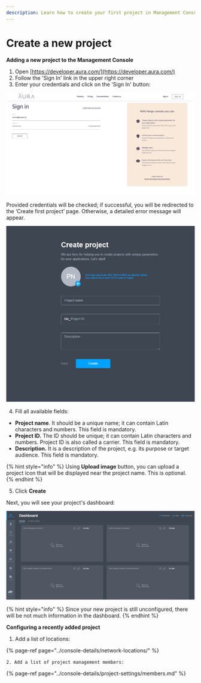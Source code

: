 ```yaml
---
description: Learn how to create your first project in Management Console
---
```


# Create a new project

**Adding a new project to the Management Console**

1. Open [https://developer.aura.com/](https://developer.aura.com/)
2. Follow the 'Sign In' link in the upper right corner
3. Enter your credentials and click on the 'Sign In' button: 

![](../.gitbook/assets/sign-in-form.png)

Provided credentials will be checked; if successful, you will be redirected to the ‘Create first project’ page. Otherwise, a detailed error message will appear.

![](../.gitbook/assets/first-project.png)

4. Fill all available fields:

* **Project name**. It should be a unique name; it can contain Latin characters and numbers. This field is mandatory.
* **Project ID.** The ID should be unique; it can contain Latin characters and numbers. Project ID is also called a carrier. This field is mandatory.
* **Description.** It is a description of the project, e.g. its purpose or target audience. This field is mandatory.

{% hint style="info" %}
Using **Upload image** button, you can upload a project icon that will be displayed near the project name. This is optional.
{% endhint %}

5. Click **Create**

Next, you will see your project's dashboard:

![](../.gitbook/assets/first-project-dashboard.png)

{% hint style="info" %}
Since your new project is still unconfigured, there will be not much information in the dashboard.
{% endhint %}



**Configuring a recently added project**

1. Add a list of locations:

{% page-ref page="../console-details/network-locations/" %}

    2. Add a list of project management members:

{% page-ref page="../console-details/project-settings/members.md" %}





